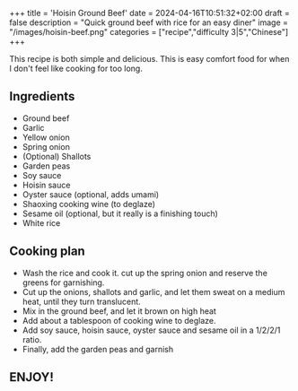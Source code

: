 +++
title = 'Hoisin Ground Beef'
date = 2024-04-16T10:51:32+02:00
draft = false
description = "Quick ground beef with rice for an easy diner"
image = "/images/hoisin-beef.png"
categories = ["recipe","difficulty 3|5","Chinese"]
+++

This recipe is both simple and delicious. This is easy comfort food for when I don't feel like cooking for too long. 

## Ingredients
* Ground beef
* Garlic
* Yellow onion
* Spring onion
* (Optional) Shallots
* Garden peas
* Soy sauce
* Hoisin sauce
* Oyster sauce (optional, adds umami)
* Shaoxing cooking wine (to deglaze)
* Sesame oil (optional, but it really is a finishing touch)
* White rice

## Cooking plan
* Wash the rice and cook it. cut up the spring onion and reserve the greens for garnishing.
* Cut up the onions, shallots and garlic, and let them sweat on a medium heat, until they turn translucent.
* Mix in the ground beef, and let it brown on high heat
* Add about a tablespoon of cooking wine to deglaze. 
* Add soy sauce, hoisin sauce, oyster sauce and sesame oil in a 1/2/2/1 ratio. 
* Finally, add the garden peas and garnish

## ENJOY!

